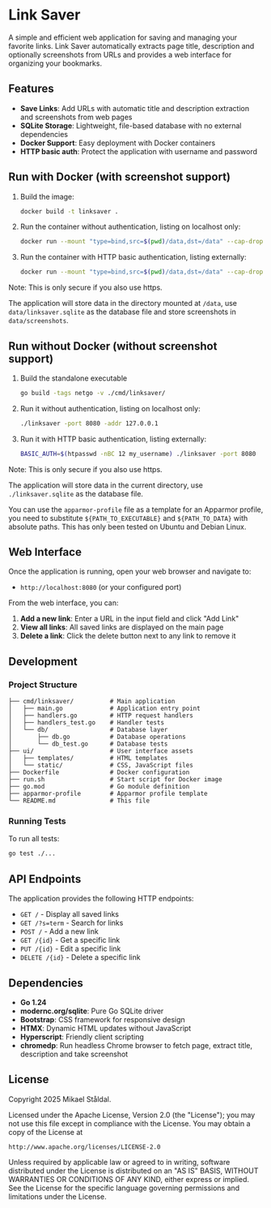 # Link Saver

A simple and efficient web application for saving and managing your favorite links. 
Link Saver automatically extracts page title, description and optionally screenshots from URLs and 
provides a web interface for organizing your bookmarks.

## Features

- **Save Links**: Add URLs with automatic title and description extraction and screenshots from web pages
- **SQLite Storage**: Lightweight, file-based database with no external dependencies
- **Docker Support**: Easy deployment with Docker containers
- **HTTP basic auth**: Protect the application with username and password

## Run with Docker (with screenshot support)

1. Build the image:
   ```bash
   docker build -t linksaver .
   ```
2. Run the container without authentication, listing on localhost only:
   ```bash
   docker run --mount "type=bind,src=$(pwd)/data,dst=/data" --cap-drop ALL --security-opt no-new-privileges -p 127.0.0.1:8080:8080 linksaver
   ```
3. Run the container with HTTP basic authentication, listing externally:
   ```bash
   docker run --mount "type=bind,src=$(pwd)/data,dst=/data" --cap-drop ALL --security-opt no-new-privileges -p 8080:8080 -e BASIC_AUTH=$(htpasswd -nBC 12 my_username) linksaver
   ```
Note: This is only secure if you also use https.   

The application will store data in the directory mounted at `/data`, use `data/linksaver.sqlite` as the database file 
and store screenshots in `data/screenshots`. 


## Run without Docker (without screenshot support)

1. Build the standalone executable
   ```bash
   go build -tags netgo -v ./cmd/linksaver/
   ```
2. Run it without authentication, listing on localhost only:
   ```bash
   ./linksaver -port 8080 -addr 127.0.0.1
   ```  
3. Run it with HTTP basic authentication, listing externally:
   ```bash
   BASIC_AUTH=$(htpasswd -nBC 12 my_username) ./linksaver -port 8080
   ```  
Note: This is only secure if you also use https.   

The application will store data in the current directory, use `./linksaver.sqlite` as the database file.

You can use the `apparmor-profile` file as a template for an Apparmor profile, you need to substitute 
`${PATH_TO_EXECUTABLE}` and `${PATH_TO_DATA}` with absolute paths. 
This has only been tested on Ubuntu and Debian Linux.

## Web Interface

Once the application is running, open your web browser and navigate to:
- `http://localhost:8080` (or your configured port)

From the web interface, you can:
1. **Add a new link**: Enter a URL in the input field and click "Add Link"
2. **View all links**: All saved links are displayed on the main page
3. **Delete a link**: Click the delete button next to any link to remove it

## Development

### Project Structure

```
├── cmd/linksaver/          # Main application
│   ├── main.go             # Application entry point
│   ├── handlers.go         # HTTP request handlers
│   ├── handlers_test.go    # Handler tests
│   └── db/                 # Database layer
│       ├── db.go           # Database operations
│       └── db_test.go      # Database tests
├── ui/                     # User interface assets
│   ├── templates/          # HTML templates
│   └── static/             # CSS, JavaScript files
├── Dockerfile              # Docker configuration
├── run.sh                  # Start script for Docker image
├── go.mod                  # Go module definition
├── apparmor-profile        # Apparmor profile template
└── README.md               # This file
```

### Running Tests

To run all tests:
```bash
go test ./...
```

## API Endpoints

The application provides the following HTTP endpoints:

- `GET /` - Display all saved links
- `GET /?s=term` - Search for links
- `POST /` - Add a new link
- `GET /{id}` - Get a specific link
- `PUT /{id}` - Edit a specific link
- `DELETE /{id}` - Delete a specific link

## Dependencies

- **Go 1.24**
- **modernc.org/sqlite**: Pure Go SQLite driver
- **Bootstrap**: CSS framework for responsive design
- **HTMX**: Dynamic HTML updates without JavaScript
- **Hyperscript**: Friendly client scripting
- **chromedp**: Run headless Chrome browser to fetch page, extract title, description and take screenshot

## License

Copyright 2025 Mikael Ståldal.

Licensed under the Apache License, Version 2.0 (the "License");
you may not use this file except in compliance with the License.
You may obtain a copy of the License at

    http://www.apache.org/licenses/LICENSE-2.0

Unless required by applicable law or agreed to in writing, software
distributed under the License is distributed on an "AS IS" BASIS,
WITHOUT WARRANTIES OR CONDITIONS OF ANY KIND, either express or implied.
See the License for the specific language governing permissions and
limitations under the License.
